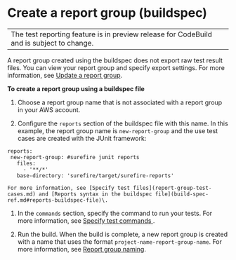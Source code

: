 # Create a report group \(buildspec\)<a name="test-report-group-create-buildspec"></a>


|  | 
| --- |
| The test reporting feature is in preview release for CodeBuild and is subject to change\. | 

A report group created using the buildspec does not export raw test result files\. You can view your report group and specify export settings\. For more information, see [Update a report group](report-group-export-settings.md)\. 

**To create a report group using a buildspec file**

1.  Choose a report group name that is not associated with a report group in your AWS account\. 

1.  Configure the `reports` section of the buildspec file with this name\. In this example, the report group name is `new-report-group` and the use test cases are created with the JUnit framework: 

   ```
   reports:
    new-report-group: #surefire junit reports
      files:
        - '**/*'
      base-directory: 'surefire/target/surefire-reports'
   ```

    For more information, see [Specify test files](report-group-test-cases.md) and [Reports syntax in the buildspec file](build-spec-ref.md#reports-buildspec-file)\. 

1. In the `commands` section, specify the command to run your tests\. For more information, see [ Specify test commands ](report-group-test-case-commands.md)\. 

1.  Run the build\. When the build is complete, a new report group is created with a name that uses the format `project-name-report-group-name`\. For more information, see [Report group naming](test-report-group-naming.md)\. 